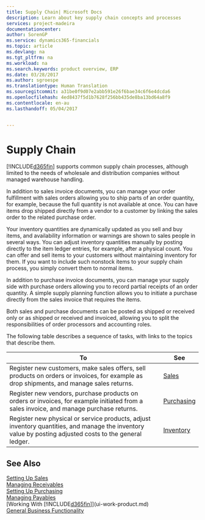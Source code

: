 ```yaml
---
title: Supply Chain| Microsoft Docs
description: Learn about key supply chain concepts and processes
services: project-madeira
documentationcenter: 
author: SorenGP
ms.service: dynamics365-financials
ms.topic: article
ms.devlang: na
ms.tgt_pltfrm: na
ms.workload: na
ms.search.keywords: product overview, ERP
ms.date: 03/28/2017
ms.author: sgroespe
ms.translationtype: Human Translation
ms.sourcegitcommit: a31be0f9d07e2abb591e26f6bae34c6f6e4dcda6
ms.openlocfilehash: 4ed8437f5d1b7628f256bb435de8ba13bd64a8f9
ms.contentlocale: en-au
ms.lasthandoff: 05/04/2017


---
```

# <a name="supply-chain"></a>Supply Chain
[!INCLUDE[d365fin](includes/d365fin_md.md)] supports common supply chain processes, although limited to the needs of wholesale and distribution companies without managed warehouse handling.

In addition to sales invoice documents, you can manage your order fulfillment with sales orders allowing you to ship parts of an order quantity, for example, because the full quantity is not available at once. You can have items drop shipped directly from a vendor to a customer by linking the sales order to the related purchase order.

Your inventory quantities are dynamically updated as you sell and buy items, and availability information or warnings are shown to sales people in several ways. You can adjust inventory quantities manually by posting directly to the item ledger entries, for example, after a physical count. You can offer and sell items to your customers without maintaining inventory for them. If you want to include such nonstock items to your supply chain process, you simply convert them to normal items.

In addition to purchase invoice documents, you can manage your supply side with purchase orders allowing you to record partial receipts of an order quantity. A simple supply planning function allows you to initiate a purchase directly from the sales invoice that requires the items.

Both sales and purchase documents can be posted as shipped or received only or as shipped or received and invoiced, allowing you to split the responsibilities of order processors and accounting roles.

The following table describes a sequence of tasks, with links to the topics that describe them.

| To | See |
| --- | --- |
| Register new customers, make sales offers, sell products on orders or invoices, for example as drop shipments, and manage sales returns. |[Sales](sales-manage-sales.md) |
| Register new vendors, purchase products on orders or invoices, for example initiated from a sales invoice, and manage purchase returns. |[Purchasing](purchasing-manage-purchasing.md) |
| Register new physical or service products, adjust inventory quantities, and manage the inventory value by posting adjusted costs to the general ledger. |[Inventory](inventory-manage-inventory.md) |

## <a name="see-also"></a>See Also
[Setting Up Sales](sales-setup-sales.md)  
[Managing Receivables](receivables-manage-receivables.md)     
[Setting Up Purchasing](purchasing-setup-purchasing.md)  
[Managing Payables](payables-manage-payables.md)    
[Working With [!INCLUDE[d365fin](includes/d365fin_md.md)]](ui-work-product.md)  
[General Business Functionality](ui-across-business-areas.md)

